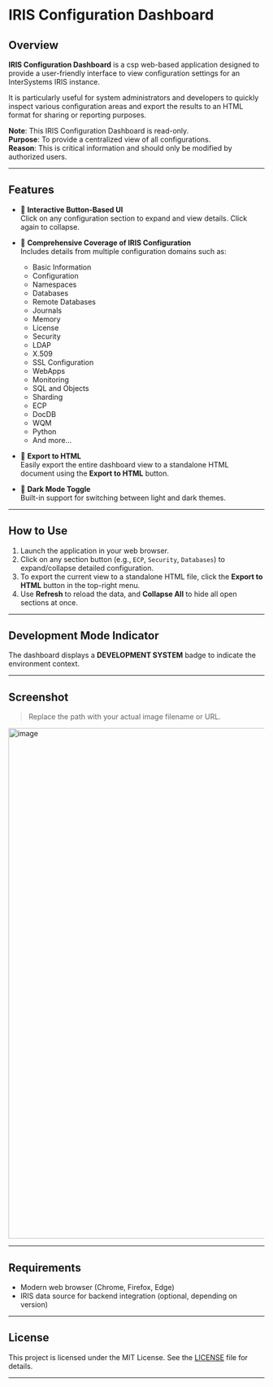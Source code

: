 # IRIS Configuration Dashboard

## Overview

**IRIS Configuration Dashboard** is a csp web-based application designed to provide a user-friendly interface to view configuration settings for an InterSystems IRIS instance.

It is particularly useful for system administrators and developers to quickly inspect various configuration areas and export the results to an HTML format for sharing or reporting purposes.

**Note**: This IRIS Configuration Dashboard is read-only.<br>
**Purpose**: To provide a centralized view of all configurations.<br>
**Reason**: This is critical information and should only be modified by authorized users.

---

## Features

- 🔘 **Interactive Button-Based UI**  
  Click on any configuration section to expand and view details. Click again to collapse.

- 🧩 **Comprehensive Coverage of IRIS Configuration**  
  Includes details from multiple configuration domains such as:
  - Basic Information
  - Configuration
  - Namespaces
  - Databases
  - Remote Databases
  - Journals
  - Memory
  - License
  - Security
  - LDAP
  - X.509
  - SSL Configuration
  - WebApps
  - Monitoring
  - SQL and Objects
  - Sharding
  - ECP
  - DocDB
  - WQM
  - Python
  - And more...

- 📄 **Export to HTML**  
  Easily export the entire dashboard view to a standalone HTML document using the **Export to HTML** button.

- 🌙 **Dark Mode Toggle**  
  Built-in support for switching between light and dark themes.

---

## How to Use

1. Launch the application in your web browser.
2. Click on any section button (e.g., `ECP`, `Security`, `Databases`) to expand/collapse detailed configuration.
3. To export the current view to a standalone HTML file, click the **Export to HTML** button in the top-right menu.
4. Use **Refresh** to reload the data, and **Collapse All** to hide all open sections at once.

---

## Development Mode Indicator

The dashboard displays a **DEVELOPMENT SYSTEM** badge to indicate the environment context.

---

## Screenshot

> Replace the path with your actual image filename or URL.
<img width="1451" height="1003" alt="image" src="https://github.com/user-attachments/assets/774fe383-2aad-43d4-b361-2abfde8f7188" />


---

## Requirements

- Modern web browser (Chrome, Firefox, Edge)
- IRIS data source for backend integration (optional, depending on version)

---

## License

This project is licensed under the MIT License. See the [LICENSE](LICENSE) file for details.

---


